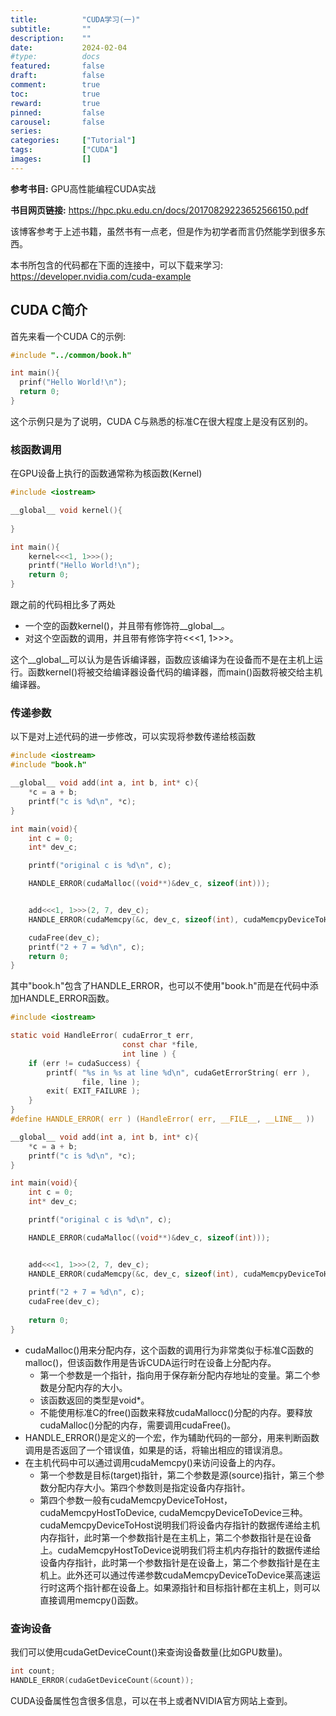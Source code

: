 ```yaml
---
title:			"CUDA学习(一)"
subtitle:		""
description: 	""
date:        	2024-02-04
#type:		 	docs
featured: 	 	false
draft: 		 	false
comment: 	 	true
toc: 		 	true
reward: 	 	true
pinned: 	 	false
carousel: 	 	false
series:
categories:  	["Tutorial"]
tags: 		 	["CUDA"]
images: 	 	[]
---
```




**参考书目:** GPU高性能编程CUDA实战

**书目网页链接:** https://hpc.pku.edu.cn/docs/20170829223652566150.pdf

该博客参考于上述书籍，虽然书有一点老，但是作为初学者而言仍然能学到很多东西。

本书所包含的代码都在下面的连接中，可以下载来学习: https://developer.nvidia.com/cuda-example

<!-- more -->

## CUDA C简介

首先来看一个CUDA C的示例:

```c
#include "../common/book.h"

int main(){
  prinf("Hello World!\n");
  return 0;
}
```

这个示例只是为了说明，CUDA C与熟悉的标准C在很大程度上是没有区别的。



### 核函数调用

在GPU设备上执行的函数通常称为核函数(Kernel)

```c
#include <iostream>

__global__ void kernel(){
  
}

int main(){
  	kernel<<<1, 1>>>();
  	printf("Hello World!\n");
  	return 0;
}
```

跟之前的代码相比多了两处

- 一个空的函数kernel()，并且带有修饰符\_\_global\_\_。
- 对这个空函数的调用，并且带有修饰字符<<<1, 1>>>。

这个\_\_global\_\_可以认为是告诉编译器，函数应该编译为在设备而不是在主机上运行。函数kernel()将被交给编译器设备代码的编译器，而main()函数将被交给主机编译器。



### 传递参数

以下是对上述代码的进一步修改，可以实现将参数传递给核函数

```c
#include <iostream>
#include "book.h"

__global__ void add(int a, int b, int* c){
    *c = a + b;
    printf("c is %d\n", *c);
}

int main(void){
    int c = 0;
    int* dev_c;

    printf("original c is %d\n", c);

    HANDLE_ERROR(cudaMalloc((void**)&dev_c, sizeof(int)));


    add<<<1, 1>>>(2, 7, dev_c);
    HANDLE_ERROR(cudaMemcpy(&c, dev_c, sizeof(int), cudaMemcpyDeviceToHost));

    cudaFree(dev_c);
    printf("2 + 7 = %d\n", c);
    return 0;
}
```

其中"book.h"包含了HANDLE_ERROR，也可以不使用"book.h"而是在代码中添加HANDLE_ERROR函数。

```c
#include <iostream>

static void HandleError( cudaError_t err,
                         const char *file,
                         int line ) {
    if (err != cudaSuccess) {
        printf( "%s in %s at line %d\n", cudaGetErrorString( err ),
                file, line );
        exit( EXIT_FAILURE );
    }
}
#define HANDLE_ERROR( err ) (HandleError( err, __FILE__, __LINE__ ))

__global__ void add(int a, int b, int* c){
    *c = a + b;
    printf("c is %d\n", *c);
}

int main(void){
    int c = 0;
    int* dev_c;

    printf("original c is %d\n", c);

    HANDLE_ERROR(cudaMalloc((void**)&dev_c, sizeof(int)));


    add<<<1, 1>>>(2, 7, dev_c);
    HANDLE_ERROR(cudaMemcpy(&c, dev_c, sizeof(int), cudaMemcpyDeviceToHost));
		
  	printf("2 + 7 = %d\n", c);
    cudaFree(dev_c);
    
    return 0;
}
```

- cudaMalloc()用来分配内存，这个函数的调用行为非常类似于标准C函数的malloc()，但该函数作用是告诉CUDA运行时在设备上分配内存。
  - 第一个参数是一个指针，指向用于保存新分配内存地址的变量。第二个参数是分配内存的大小。
  - 该函数返回的类型是void*。
  - 不能使用标准C的free()函数来释放cudaMallocc()分配的内存。要释放cudaMalloc()分配的内存，需要调用cudaFree()。
- HANDLE_ERROR()是定义的一个宏，作为辅助代码的一部分，用来判断函数调用是否返回了一个错误值，如果是的话，将输出相应的错误消息。
- 在主机代码中可以通过调用cudaMemcpy()来访问设备上的内存。
  - 第一个参数是目标(target)指针，第二个参数是源(source)指针，第三个参数分配内存大小。第四个参数则是指定设备内存指针。
  - 第四个参数一般有cudaMemcpyDeviceToHost，cudaMemcpyHostToDevice, cudaMemcpyDeviceToDevice三种。cudaMemcpyDeviceToHost说明我们将设备内存指针的数据传递给主机内存指针，此时第一个参数指针是在主机上，第二个参数指针是在设备上。cudaMemcpyHostToDevice说明我们将主机内存指针的数据传递给设备内存指针，此时第一个参数指针是在设备上，第二个参数指针是在主机上。此外还可以通过传递参数cudaMemcpyDeviceToDevice莱高速运行时这两个指针都在设备上。如果源指针和目标指针都在主机上，则可以直接调用memcpy()函数。

### 查询设备

我们可以使用cudaGetDeviceCount()来查询设备数量(比如GPU数量)。

```c
int count;
HANDLE_ERROR(cudaGetDeviceCount(&count));
```

CUDA设备属性包含很多信息，可以在书上或者NVIDIA官方网站上查到。

